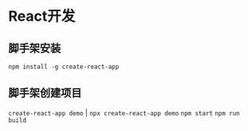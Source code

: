 # React开发
## 脚手架安装
`npm install -g create-react-app`
## 脚手架创建项目
`create-react-app demo` | `npx create-react-app demo`
`npm start`
`npm run build`